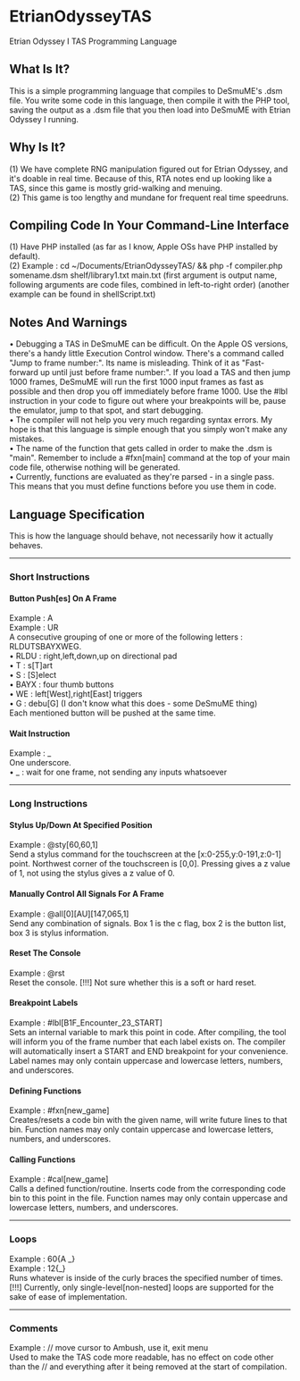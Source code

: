 # EtrianOdysseyTAS  
Etrian Odyssey I TAS Programming Language  
  
## What Is It?  
This is a simple programming language that compiles to DeSmuME's .dsm file. You write some code in this language, then compile it with the PHP tool, saving the output as a .dsm file that you then load into DeSmuME with Etrian Odyssey I running.  
  
## Why Is It?  
(1) We have complete RNG manipulation figured out for Etrian Odyssey, and it's doable in real time. Because of this, RTA notes end up looking like a TAS, since this game is mostly grid-walking and menuing.  
(2) This game is too lengthy and mundane for frequent real time speedruns.  

## Compiling Code In Your Command-Line Interface  
(1) Have PHP installed (as far as I know, Apple OSs have PHP installed by default).  
(2) Example : cd ~/Documents/EtrianOdysseyTAS/ && php -f compiler.php somename.dsm shelf/library1.txt main.txt (first argument is output name, following arguments are code files, combined in left-to-right order) (another example can be found in shellScript.txt)  
  
## Notes And Warnings  
• Debugging a TAS in DeSmuME can be difficult. On the Apple OS versions, there's a handy little Execution Control window. There's a command called "Jump to frame number:". Its name is misleading. Think of it as "Fast-forward up until just before frame number:". If you load a TAS and then jump 1000 frames, DeSmuME will run the first 1000 input frames as fast as possible and then drop you off immediately before frame 1000. Use the #lbl instruction in your code to figure out where your breakpoints will be, pause the emulator, jump to that spot, and start debugging.  
• The compiler will not help you very much regarding syntax errors. My hope is that this language is simple enough that you simply won't make any mistakes.  
• The name of the function that gets called in order to make the .dsm is "main". Remember to include a #fxn[main] command at the top of your main code file, otherwise nothing will be generated.  
• Currently, functions are evaluated as they're parsed - in a single pass. This means that you must define functions before you use them in code.  
  
## Language Specification  
This is how the language should behave, not necessarily how it actually behaves.  
  
---  
  
### Short Instructions  
  
#### Button Push[es] On A Frame  
Example : A  
Example : UR  
A consecutive grouping of one or more of the following letters : RLDUTSBAYXWEG.  
• RLDU : right,left,down,up on directional pad  
• T    : s[T]art  
• S    : [S]elect  
• BAYX : four thumb buttons  
• WE   : left[West],right[East] triggers  
• G    : debu[G] (I don't know what this does - some DeSmuME thing)  
Each mentioned button will be pushed at the same time.  
  
#### Wait Instruction  
Example : \_  
One underscore.  
• \_ : wait for one frame, not sending any inputs whatsoever  
  
---  
  
### Long Instructions  
  
#### Stylus Up/Down At Specified Position  
Example : @sty[60,60,1]  
Send a stylus command for the touchscreen at the [x:0-255,y:0-191,z:0-1] point. Northwest corner of the touchscreen is [0,0]. Pressing gives a z value of 1, not using the stylus gives a z value of 0.  
  
#### Manually Control All Signals For A Frame  
Example : @all[0][AU][147,065,1]  
Send any combination of signals. Box 1 is the c flag, box 2 is the button list, box 3 is stylus information.  
  
#### Reset The Console  
Example : @rst  
Reset the console. [!!!] Not sure whether this is a soft or hard reset.  
  
#### Breakpoint Labels  
Example : #lbl[B1F_Encounter_23_START]  
Sets an internal variable to mark this point in code. After compiling, the tool will inform you of the frame number that each label exists on. The compiler will automatically insert a START and END breakpoint for your convenience. Label names may only contain uppercase and lowercase letters, numbers, and underscores.  
  
#### Defining Functions  
Example : #fxn[new_game]  
Creates/resets a code bin with the given name, will write future lines to that bin. Function names may only contain uppercase and lowercase letters, numbers, and underscores.  
  
#### Calling Functions  
Example : #cal[new_game]  
Calls a defined function/routine. Inserts code from the corresponding code bin to this point in the file. Function names may only contain uppercase and lowercase letters, numbers, and underscores.  
  
---  
  
### Loops  
Example : 60{A \_}  
Example : 12{\_}  
Runs whatever is inside of the curly braces the specified number of times. [!!!] Currently, only single-level[non-nested] loops are supported for the sake of ease of implementation.  
  
---  
  
### Comments  
Example : // move cursor to Ambush, use it, exit menu  
Used to make the TAS code more readable, has no effect on code other than the // and everything after it being removed at the start of compilation.  
  